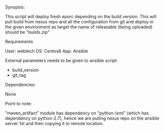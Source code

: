 
Synopsis:

This script will deploy fresh eporc depending on the build version.
This will pull build from nexus repo and all the configuration from git and deploy in the given environment as target
the name of releasable (being uploaded) should be "builds.zip"

Requirements

User: webtech
OS: Centos6
App: Ansible


External parameters needs to be given to ansible script:

- build_version
- git_tag


Dependencies:

None


Point to note:

"maven_artifact" module has dependency on "python-lxml" (which has dependency on python-2.7), hence we are pulling nexus repo on the ansible server 1st and then copying it to remote location.